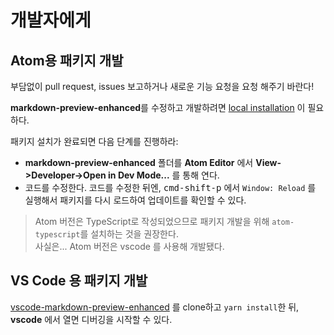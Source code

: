 # 개발자에게

## Atom용 패키지 개발

부담없이 pull request, issues 보고하거나 새로운 기능 요청을 요청 해주기 바란다!

**markdown-preview-enhanced**를 수정하고 개발하려면 [local installation](installation.md?id=install-from-github) 이 필요하다.

패키지 설치가 완료되면 다음 단계를 진행하라:

- **markdown-preview-enhanced** 폴더를 **Atom Editor** 에서 **View->Developer->Open in Dev Mode...** 를 통해 연다.
- 코드를 수정한다. 
  코드를 수정한 뒤엔, <kbd>cmd-shift-p</kbd> 에서 `Window: Reload` 를 실행해서 패키지를 다시 로드하여 업데이트를 확인할 수 있다.

> Atom 버전은 TypeScript로 작성되었으므로 패키지 개발을 위해 `atom-typescript`를 설치하는 것을 권장한다.  
> 사실은... Atom 버전은 vscode 를 사용해 개발됐다.

## VS Code 용 패키지 개발

[vscode-markdown-preview-enhanced](https://github.com/shd101wyy/vscode-markdown-preview-enhanced) 를 clone하고 `yarn install`한 뒤, **vscode** 에서 열면 디버깅을 시작할 수 있다.
